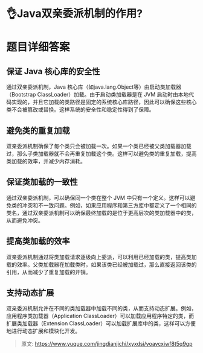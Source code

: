 # 👌Java双亲委派机制的作用?

# 题目详细答案
## 保证 Java 核心库的安全性
通过双亲委派机制，Java 核心库（如java.lang.Object等）由启动类加载器（Bootstrap ClassLoader）加载。由于启动类加载器是在 JVM 启动时由本地代码实现的，并且它加载的类路径是固定的系统核心库路径，因此可以确保这些核心类不会被篡改或替换。这样系统的安全性和稳定性得到了保障。

## 避免类的重复加载
双亲委派机制确保了每个类只会被加载一次。如果一个类已经被父类加载器加载过，那么子类加载器就不会再重复加载这个类。这样可以避免类的重复加载，提高类加载的效率，并减少内存消耗。

## 保证类加载的一致性
通过双亲委派机制，可以确保同一个类在整个 JVM 中只有一个定义。这样可以避免类的冲突和不一致问题。例如，如果应用程序和第三方库中都定义了一个相同的类名，通过双亲委派机制可以确保最终加载的是位于更高层次的类加载器中的类，从而避免冲突。

## 提高类加载的效率
双亲委派机制通过将类加载请求逐级向上委派，可以利用已经加载的类，提高类加载的效率。父类加载器在加载类时，如果该类已经被加载过，那么直接返回该类的引用，从而减少了重复加载的开销。

## 支持动态扩展
双亲委派机制允许在不同的类加载器中加载不同的类，从而支持动态扩展。例如，应用程序类加载器（Application ClassLoader）可以加载应用程序特定的类，而扩展类加载器（Extension ClassLoader）可以加载扩展库中的类，这样可以方便地进行动态扩展和模块化开发。



> 原文: <https://www.yuque.com/jingdianjichi/xyxdsi/voavcxiwf8t5q9gp>